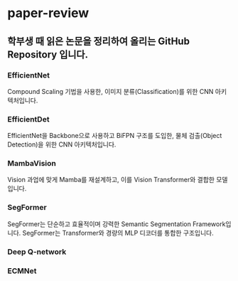 # paper-review

## 학부생 때 읽은 논문을 정리하여 올리는 GitHub Repository 입니다.

### EfficientNet
Compound Scaling 기법을 사용한, 이미지 분류(Classification)를 위한 CNN 아키텍처입니다.

### EfficientDet
EfficientNet을 Backbone으로 사용하고 BiFPN 구조를 도입한, 물체 검출(Object Detection)을 위한 CNN 아키텍처입니다.

### MambaVision
Vision 과업에 맞게 Mamba를 재설계하고, 이를 Vision Transformer와 결합한 모델입니다.

### SegFormer
SegFormer는 단순하고 효율적이며 강력한 Semantic Segmentation Framework입니다. SegFormer는 Transformer와 경량의 MLP 디코더를 통합한 구조입니다.

### Deep Q-network

### ECMNet

